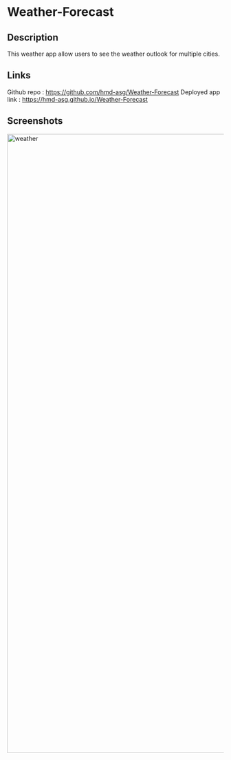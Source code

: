# Weather-Forecast

 ## Description
  This weather app allow users to see the weather outlook for multiple cities.

 ## Links
   Github repo : https://github.com/hmd-asg/Weather-Forecast
   Deployed app link : https://hmd-asg.github.io/Weather-Forecast

## Screenshots

  <img width="1440" alt="weather" src="https://github.com/user-attachments/assets/67746dc8-6e97-4a05-bd41-aead55e4a8a9">
   
